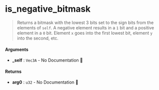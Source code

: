# is\_negative\_bitmask

>  Returns a bitmask with the lowest 3 bits set to the sign bits from the elements of `self`.
>  A negative element results in a `1` bit and a positive element in a `0` bit.  Element `x` goes
>  into the first lowest bit, element `y` into the second, etc.

#### Arguments

- **\_self** : `Vec3A` \- No Documentation 🚧

#### Returns

- **arg0** : `u32` \- No Documentation 🚧